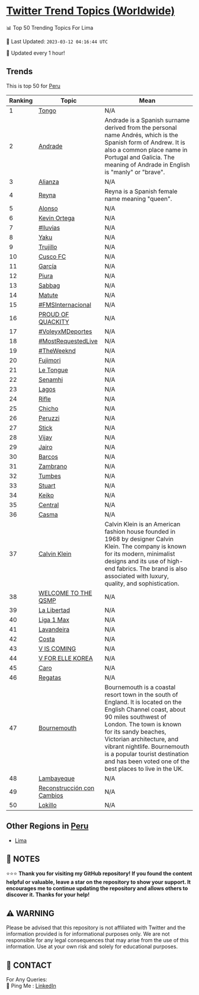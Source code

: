 [Twitter Trend Topics (Worldwide)](https://github.com/ErcinDedeoglu/Twitter-Trend-Topics)
==========


📊 Top 50 Trending Topics For Lima

📆 Last Updated: `2023-03-12 04:16:44 UTC`

🔧 Updated every 1 hour!


## Trends

This is top 50 for [Peru](</Peru>)

| Ranking | Topic | Mean |
| ------- | ------------ | ------------ |
| 1 | [Tongo](http://twitter.com/search?q=Tongo) | N/A |
| 2 | [Andrade](http://twitter.com/search?q=Andrade) | Andrade is a Spanish surname derived from the personal name Andrés, which is the Spanish form of Andrew. It is also a common place name in Portugal and Galicia. The meaning of Andrade in English is "manly" or "brave". |
| 3 | [Alianza](http://twitter.com/search?q=Alianza) | N/A |
| 4 | [Reyna](http://twitter.com/search?q=Reyna) | Reyna is a Spanish female name meaning "queen". |
| 5 | [Alonso](http://twitter.com/search?q=Alonso) | N/A |
| 6 | [Kevin Ortega](http://twitter.com/search?q=Kevin+Ortega) | N/A |
| 7 | [#lluvias](http://twitter.com/search?q=%23lluvias) | N/A |
| 8 | [Yaku](http://twitter.com/search?q=Yaku) | N/A |
| 9 | [Trujillo](http://twitter.com/search?q=Trujillo) | N/A |
| 10 | [Cusco FC](http://twitter.com/search?q=Cusco+FC) | N/A |
| 11 | [García](http://twitter.com/search?q=Garc%c3%ada) | N/A |
| 12 | [Piura](http://twitter.com/search?q=Piura) | N/A |
| 13 | [Sabbag](http://twitter.com/search?q=Sabbag) | N/A |
| 14 | [Matute](http://twitter.com/search?q=Matute) | N/A |
| 15 | [#FMSInternacional](http://twitter.com/search?q=%23FMSInternacional) | N/A |
| 16 | [PROUD OF QUACKITY](http://twitter.com/search?q=PROUD+OF+QUACKITY) | N/A |
| 17 | [#VoleyxMDeportes](http://twitter.com/search?q=%23VoleyxMDeportes) | N/A |
| 18 | [#MostRequestedLive](http://twitter.com/search?q=%23MostRequestedLive) | N/A |
| 19 | [#TheWeeknd](http://twitter.com/search?q=%23TheWeeknd) | N/A |
| 20 | [Fujimori](http://twitter.com/search?q=Fujimori) | N/A |
| 21 | [Le Tongue](http://twitter.com/search?q=Le+Tongue) | N/A |
| 22 | [Senamhi](http://twitter.com/search?q=Senamhi) | N/A |
| 23 | [Lagos](http://twitter.com/search?q=Lagos) | N/A |
| 24 | [Rifle](http://twitter.com/search?q=Rifle) | N/A |
| 25 | [Chicho](http://twitter.com/search?q=Chicho) | N/A |
| 26 | [Peruzzi](http://twitter.com/search?q=Peruzzi) | N/A |
| 27 | [Stick](http://twitter.com/search?q=Stick) | N/A |
| 28 | [Vijay](http://twitter.com/search?q=Vijay) | N/A |
| 29 | [Jairo](http://twitter.com/search?q=Jairo) | N/A |
| 30 | [Barcos](http://twitter.com/search?q=Barcos) | N/A |
| 31 | [Zambrano](http://twitter.com/search?q=Zambrano) | N/A |
| 32 | [Tumbes](http://twitter.com/search?q=Tumbes) | N/A |
| 33 | [Stuart](http://twitter.com/search?q=Stuart) | N/A |
| 34 | [Keiko](http://twitter.com/search?q=Keiko) | N/A |
| 35 | [Central](http://twitter.com/search?q=Central) | N/A |
| 36 | [Casma](http://twitter.com/search?q=Casma) | N/A |
| 37 | [Calvin Klein](http://twitter.com/search?q=Calvin+Klein) | Calvin Klein is an American fashion house founded in 1968 by designer Calvin Klein. The company is known for its modern, minimalist designs and its use of high-end fabrics. The brand is also associated with luxury, quality, and sophistication. |
| 38 | [WELCOME TO THE QSMP](http://twitter.com/search?q=WELCOME+TO+THE+QSMP) | N/A |
| 39 | [La Libertad](http://twitter.com/search?q=La+Libertad) | N/A |
| 40 | [Liga 1 Max](http://twitter.com/search?q=Liga+1+Max) | N/A |
| 41 | [Lavandeira](http://twitter.com/search?q=Lavandeira) | N/A |
| 42 | [Costa](http://twitter.com/search?q=Costa) | N/A |
| 43 | [V IS COMING](http://twitter.com/search?q=V+IS+COMING) | N/A |
| 44 | [V FOR ELLE KOREA](http://twitter.com/search?q=V+FOR+ELLE+KOREA) | N/A |
| 45 | [Caro](http://twitter.com/search?q=Caro) | N/A |
| 46 | [Regatas](http://twitter.com/search?q=Regatas) | N/A |
| 47 | [Bournemouth](http://twitter.com/search?q=Bournemouth) | Bournemouth is a coastal resort town in the south of England. It is located on the English Channel coast, about 90 miles southwest of London. The town is known for its sandy beaches, Victorian architecture, and vibrant nightlife. Bournemouth is a popular tourist destination and has been voted one of the best places to live in the UK. |
| 48 | [Lambayeque](http://twitter.com/search?q=Lambayeque) | N/A |
| 49 | [Reconstrucción con Cambios](http://twitter.com/search?q=Reconstrucci%c3%b3n+con+Cambios) | N/A |
| 50 | [Lokillo](http://twitter.com/search?q=Lokillo) | N/A |



## Other Regions in [Peru](</Peru>)

* [Lima](</Peru/Lima.md>)



## 📝 NOTES

⭐⭐⭐ **Thank you for visiting my GitHub repository! If you found the content helpful or valuable, leave a star on the repository to show your support. It encourages me to continue updating the repository and allows others to discover it. Thanks for your help!**


## ⚠️ WARNING

Please be advised that this repository is not affiliated with Twitter and the information provided is for informational purposes only. We are not responsible for any legal consequences that may arise from the use of this information. Use at your own risk and solely for educational purposes.


## 📨 CONTACT

 For Any Queries:  
            🏓 Ping Me : [LinkedIn](https://www.linkedin.com/in/ercindedeoglu/)
